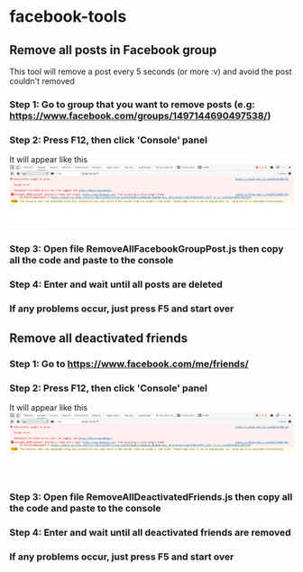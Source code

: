 # facebook-tools

## Remove all posts in Facebook group

This tool will remove a post every 5 seconds (or more :v) and avoid the post couldn't removed

### Step 1: Go to group that you want to remove posts (e.g: <https://www.facebook.com/groups/1497144690497538/>)

### Step 2: Press F12, then click 'Console' panel

It will appear like this
![Console](https://github.com/khoilr/facebook-tools/blob/main/images/console.jpg?raw=true)

### Step 3: Open file RemoveAllFacebookGroupPost.js then copy all the code and paste to the console

### Step 4: Enter and wait until all posts are deleted

### If any problems occur, just press F5 and start over

## Remove all deactivated friends

### Step 1: Go to <https://www.facebook.com/me/friends/>

### Step 2: Press F12, then click 'Console' panel

It will appear like this
![Console](https://github.com/khoilr/facebook-tools/blob/main/images/console.jpg?raw=true)

### Step 3: Open file RemoveAllDeactivatedFriends.js then copy all the code and paste to the console

### Step 4: Enter and wait until all deactivated friends are removed

### If any problems occur, just press F5 and start over
